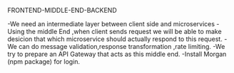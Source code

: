 FRONTEND-MIDDLE-END-BACKEND

-We need an intermediate layer between client side and microservices
-Using the middle End ,when client sends request we will be able to make desicion that which microservice should actually respond to this request.
-We can do message validation,response transformation ,rate limiting.
-We try to prepare an API Gateway that acts as this middle end.
-Install Morgan (npm package) for login.
 